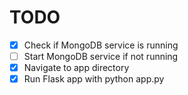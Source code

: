 # TODO

- [x] Check if MongoDB service is running
- [ ] Start MongoDB service if not running
- [x] Navigate to app directory
- [x] Run Flask app with python app.py
